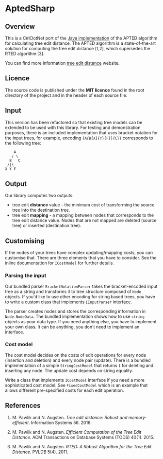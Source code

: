 # AptedSharp

## Overview

This is a C#/DotNet port of the [Java implementation](https://github.com/DatabaseGroup/apted) of the APTED algorithm for calculating tree edit distance.
The APTED algorithm is a state-of-the-art solution for computing the tree edit distance [1,2], which supersedes the RTED
algorithm [3].

You can find more information [tree edit distance](http://tree-edit-distance.dbresearch.uni-salzburg.at/) website.

## Licence

The source code is published under the **MIT licence** found in the root
directory of the project and in the header of each source file.

## Input

This version has been refactored so that existing tree models can be extended
to be used with this library.  For testing and demonstration purposes, there
is an included implementation that uses bracket notation for the input trees,
for example, encoding `{A{B{X}{Y}{F}}{C}}` corresponds to the following tree:
```
    A
   / \
  B   C
 /|\
X Y F
```

## Output

Our library computes two outputs:
- tree edit **distance** value - the minimum cost of transforming the source
  tree into the destination tree.
- tree edit **mapping** - a mapping between nodes that corresponds to the
  tree edit distance value. Nodes that are not mapped are deleted (source tree)
  or inserted (destination tree).

## Customising

If the nodes of your trees have complex updating/mapping costs, you can customise that.
There are three elements that you have to consider.
See the inline documentation for `ICostModel` for further details.

### Parsing the input

Our bundled parser `BracketNotationParser` takes the bracket-encoded input
tree as a string and transforms it to tree structure composed of `Node` objects.
If you'd like to use other encoding for string based trees, you have to write 
a custom class that implements `IInputParser` interface.

The parser creates nodes and stores the corresponding information in
`Node.NodeData`. The bundled implementation shows how to use `string` 
objects as your data type. If you need anything else, you have to 
implement your own class. It can be anything, you don't need to implement
an interface.

### Cost model

The cost model decides on the costs of edit operations for every node
(insertion and deletion) and every node pair (update). There is a bundled
implementation of a simple `StringCostModel` that returns `1` for deleting 
and inserting any node. The update cost depends on string equality.

Write a class that implements `ICostModel` interface if you need a more
sophisticated cost model. See `FixedCostModel` which is an example that
allows different pre-specified costs for each edit operation.

## References

1. M. Pawlik and N. Augsten. *Tree edit distance: Robust and memory-
   efficient*. Information Systems 56. 2016.

2. M. Pawlik and N. Augsten. *Efficient Computation of the Tree Edit
   Distance*. ACM Transactions on Database Systems (TODS) 40(1). 2015.

3. M. Pawlik and N. Augsten. *RTED: A Robust Algorithm for the Tree Edit
   Distance*. PVLDB 5(4). 2011.
